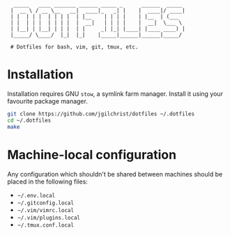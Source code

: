 ```
  _____   ____ _______ ______ _____ _      ______  _____
 |  __ \ / __ \__   __|  ____|_   _| |    |  ____|/ ____|
 | |  | | |  | | | |  | |__    | | | |    | |__  | (___
 | |  | | |  | | | |  |  __|   | | | |    |  __|  \___ \
 | |__| | |__| | | |  | |     _| |_| |____| |____ ____) |
 |_____/ \____/  |_|  |_|    |_____|______|______|_____/

 # Dotfiles for bash, vim, git, tmux, etc.
```

# Installation

Installation requires GNU `stow`, a symlink farm manager. Install it using your favourite package manager.

```sh
git clone https://github.com/jgilchrist/dotfiles ~/.dotfiles
cd ~/.dotfiles
make
```

# Machine-local configuration

Any configuration which shouldn't be shared between machines should be placed in the following files:

* `~/.env.local`
* `~/.gitconfig.local`
* `~/.vim/vimrc.local`
* `~/.vim/plugins.local`
* `~/.tmux.conf.local`
